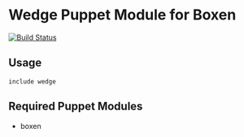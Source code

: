 # Wedge Puppet Module for Boxen

[![Build Status](https://travis-ci.org/boxen/puppet-wedge.png?branch=master)](https://travis-ci.org/boxen/puppet-wedge)

## Usage

```puppet
include wedge
```

## Required Puppet Modules

* boxen

